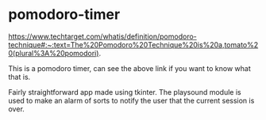 # pomodoro-timer

https://www.techtarget.com/whatis/definition/pomodoro-technique#:~:text=The%20Pomodoro%20Technique%20is%20a,tomato%20(plural%3A%20pomodori).


This is a pomodoro timer, can see the above link if you want to know what that is.

Fairly straightforward app made using tkinter. The playsound module is used to make an alarm of sorts to notify the user that the current session is over.

